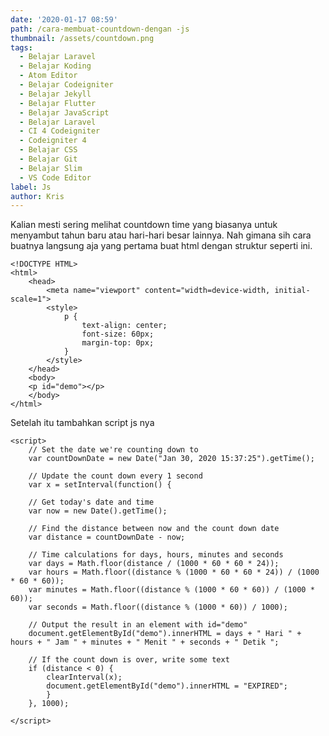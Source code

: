 ```yaml
---
date: '2020-01-17 08:59'
path: /cara-membuat-countdown-dengan -js
thumbnail: /assets/countdown.png
tags:
  - Belajar Laravel
  - Belajar Koding
  - Atom Editor
  - Belajar Codeigniter
  - Belajar Jekyll
  - Belajar Flutter
  - Belajar JavaScript
  - Belajar Laravel
  - CI 4 Codeigniter
  - Codeigniter 4
  - Belajar CSS
  - Belajar Git
  - Belajar Slim
  - VS Code Editor
label: Js
author: Kris
---
```

Kalian mesti sering melihat countdown time yang biasanya untuk menyambut tahun baru atau hari-hari besar lainnya. 
Nah gimana sih cara buatnya langsung aja yang pertama buat html dengan struktur seperti ini.
```
<!DOCTYPE HTML>
<html>
    <head>
        <meta name="viewport" content="width=device-width, initial-scale=1">
        <style>
            p {
                text-align: center;
                font-size: 60px;
                margin-top: 0px;
            }
        </style>
    </head>
    <body>
    <p id="demo"></p>
    </body>
</html>
```

Setelah itu tambahkan script js nya

```
<script>
    // Set the date we're counting down to
    var countDownDate = new Date("Jan 30, 2020 15:37:25").getTime();

    // Update the count down every 1 second
    var x = setInterval(function() {

    // Get today's date and time
    var now = new Date().getTime();

    // Find the distance between now and the count down date
    var distance = countDownDate - now;

    // Time calculations for days, hours, minutes and seconds
    var days = Math.floor(distance / (1000 * 60 * 60 * 24));
    var hours = Math.floor((distance % (1000 * 60 * 60 * 24)) / (1000 * 60 * 60));
    var minutes = Math.floor((distance % (1000 * 60 * 60)) / (1000 * 60));
    var seconds = Math.floor((distance % (1000 * 60)) / 1000);

    // Output the result in an element with id="demo"
    document.getElementById("demo").innerHTML = days + " Hari " + hours + " Jam " + minutes + " Menit " + seconds + " Detik ";

    // If the count down is over, write some text
    if (distance < 0) {
        clearInterval(x);
        document.getElementById("demo").innerHTML = "EXPIRED";
        }
    }, 1000);
    
</script>
```
